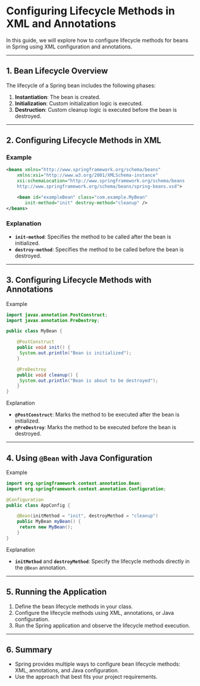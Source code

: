 # Configuring Lifecycle Methods in XML and Annotations

In this guide, we will explore how to configure lifecycle methods for beans in Spring using XML configuration and annotations.

---

## 1. Bean Lifecycle Overview

The lifecycle of a Spring bean includes the following phases:

1. **Instantiation**: The bean is created.
2. **Initialization**: Custom initialization logic is executed.
3. **Destruction**: Custom cleanup logic is executed before the bean is destroyed.

---

## 2. Configuring Lifecycle Methods in XML

### Example

```xml
<beans xmlns="http://www.springframework.org/schema/beans"
    xmlns:xsi="http://www.w3.org/2001/XMLSchema-instance"
    xsi:schemaLocation="http://www.springframework.org/schema/beans
    http://www.springframework.org/schema/beans/spring-beans.xsd">

    <bean id="exampleBean" class="com.example.MyBean" 
       init-method="init" destroy-method="cleanup" />
</beans>
```

### Explanation

- **`init-method`**: Specifies the method to be called after the bean is initialized.
- **`destroy-method`**: Specifies the method to be called before the bean is destroyed.

---

## 3. Configuring Lifecycle Methods with Annotations

Example

```java
import javax.annotation.PostConstruct;
import javax.annotation.PreDestroy;

public class MyBean {

    @PostConstruct
    public void init() {
     System.out.println("Bean is initialized");
    }

    @PreDestroy
    public void cleanup() {
     System.out.println("Bean is about to be destroyed");
    }
}
```

Explanation

- **`@PostConstruct`**: Marks the method to be executed after the bean is initialized.
- **`@PreDestroy`**: Marks the method to be executed before the bean is destroyed.

---

## 4. Using `@Bean` with Java Configuration

Example

```java
import org.springframework.context.annotation.Bean;
import org.springframework.context.annotation.Configuration;

@Configuration
public class AppConfig {

    @Bean(initMethod = "init", destroyMethod = "cleanup")
    public MyBean myBean() {
     return new MyBean();
    }
}
```

Explanation

- **`initMethod`** and **`destroyMethod`**: Specify the lifecycle methods directly in the `@Bean` annotation.

---

## 5. Running the Application

1. Define the bean lifecycle methods in your class.
2. Configure the lifecycle methods using XML, annotations, or Java configuration.
3. Run the Spring application and observe the lifecycle method execution.

---

## 6. Summary

- Spring provides multiple ways to configure bean lifecycle methods: XML, annotations, and Java configuration.
- Use the approach that best fits your project requirements.
